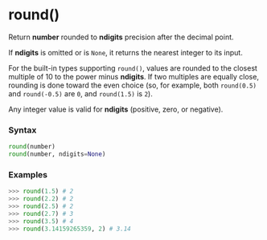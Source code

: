 # round()

Return **number** rounded to **ndigits** precision after the decimal point.

If **ndigits** is omitted or is `None`, it returns the nearest integer to its input.

For the built-in types supporting `round()`, values are rounded to the closest multiple of 10 to the power minus **ndigits**. If two multiples are equally close, rounding is done toward the even choice (so, for example, both `round(0.5)` and `round(-0.5)` are `0`, and `round(1.5)` is `2`). 

Any integer value is valid for **ndigits** (positive, zero, or negative).

### Syntax

```python
round(number)
round(number, ndigits=None)
```

### Examples

```python
>>> round(1.5) # 2
>>> round(2.2) # 2
>>> round(2.5) # 2
>>> round(2.7) # 3
>>> round(3.5) # 4
>>> round(3.14159265359, 2) # 3.14
```